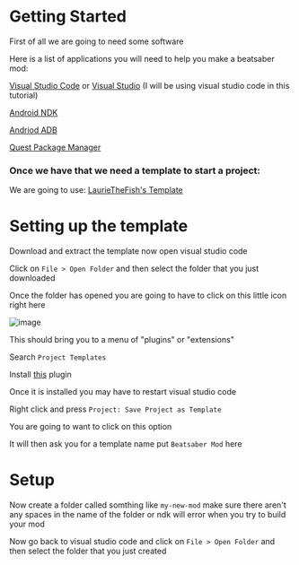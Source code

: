 # Getting Started

First of all we are going to need some software

Here is a list of applications you will need to help you make a beatsaber mod:

[Visual Studio Code](https://code.visualstudio.com/) or [Visual Studio](https://visualstudio.microsoft.com/) (I will be using visual studio code in this tutorial)

[Android NDK](https://developer.android.com/ndk/downloads)

[Andriod ADB](https://developer.android.com/studio/releases/platform-tools)

[Quest Package Manager](https://github.com/sc2ad/questpackagemanager)

### Once we have that we need a template to start a project:

We are going to use: [LaurieTheFish's Template](https://github.com/Lauriethefish/quest-mod-template)

# Setting up the template
<a id="template"></a>

Download and extract the template now open visual studio code

Click on `File > Open Folder` and then select the folder that you just downloaded

Once the folder has opened you are going to have to click on this little icon right here

![image](https://user-images.githubusercontent.com/57566773/132739318-647a99b5-bea6-4063-8d3f-94ed34feb510.png)

This should bring you to a menu of "plugins" or "extensions"

Search `Project Templates`

Install [this](https://marketplace.visualstudio.com/items?itemName=cantonios.project-templates) plugin

Once it is installed you may have to restart visual studio code

Right click and press `Project: Save Project as Template`

You are going to want to click on this option

It will then ask you for a template name put `Beatsaber Mod` here

# Setup
<a id="setup"></a>

Now create a folder called somthing like `my-new-mod` make sure there aren't any spaces in the name of the folder or ndk will error when you try to build your mod

Now go back to visual studio code and click on `File > Open Folder` and then select the folder that you just created

